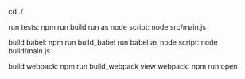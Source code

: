 cd ./

run tests:  npm run build
run as node script:  node src/main.js

build babel: npm run build_babel
run babel as node script:  node build/main.js

build webpack: npm run build_webpack
view webpack: npm run open

